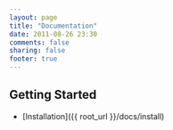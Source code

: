 ```yaml
---
layout: page
title: "Documentation"
date: 2011-08-26 23:30
comments: false
sharing: false
footer: true
---
```


## Getting Started

* [Installation]({{ root_url }}/docs/install)
